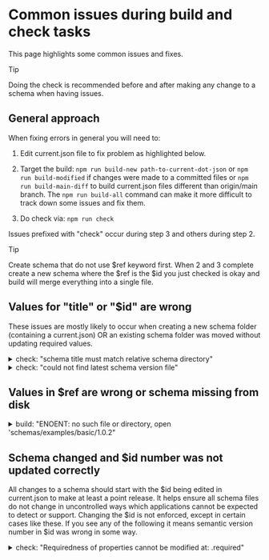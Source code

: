 # Common issues during build and check tasks

This page highlights some common issues and fixes.

> [!TIP]
> Doing the check is recommended before and after making any
> change to a schema when having issues.

## General approach

When fixing errors in general you will need to:

1. Edit current.json file to fix problem as highlighted below.

2. Target the build: `npm run build-new path-to-current-dot-json`
   or `npm run build-modified` if changes were made to a
   committed files or `npm run build-main-diff` to build
   current.json files different than origin/main branch.
   The `npm run build-all` command can make it more difficult
   to track down some issues and fix them.

3. Do check via: `npm run check` 

Issues prefixed with "check" occur during step 3 and others
during step 2.

> [!TIP]
> Create schema that do not use $ref keyword first. When 2 and 3
> complete create a new schema where the $ref is the $id you
> just checked is okay and build will merge everything
> into a single file.

## Values for "title" or "$id" are wrong

These issues are mostly likely to occur when creating a
new schema folder (containing a current.json) OR an
existing schema folder was moved without updating
required values.

<details>

<summary>check: "schema title must match relative schema directory"</summary>

### Edit "title" in current.json

**Fix:** Depends on path to schema folder. See
file `schemas/examples/basic/current.json` for context and it
has: "title" = "examples/basic"

**Tools output:** The value in green is wrong, value in red
correct value. 

**Background:** The "title" acts like an internal references
that will never change. It enables the tools to ignore
release numbers so it can support multiple versions at
the same time without having to parse other variables
found after guessing what json file to look at.

</details>

<details>

<summary>check: "could not find latest schema version file"</summary>

### Edit "$id" in current.json

**Fix:** Depends on path to schema folder. See
file `schemas/examples/basic/current.json` for context and it
has: "$id" = "/examples/basic/1.0.0"

**Tools output:** The required value is the title prefixed by a
forward slash. (Version can be any semantic number.)

**Background:** The "$id" enables tools to increase the
robustness of schema change over time. It means all
previous releases can exist at the same time with
validation of every release.

</details>

## Values in $ref are wrong or schema missing from disk

<details>

<summary>build: "ENOENT: no such file or directory, open 'schemas/examples/basic/1.0.2"</summary>

### A $ref points at a release that does not exist on disk

This can occur for different reasons. It is most often
due to a typo but sometimes it will be because the schema
being referenced has not been built at least once. It could
also be because a schema moved location in the root without
all references in all versions being changed to correct values.

**Fix:** Confirm the path in $ref is correct and starts
with a '/'. If it is find the schema folder
for $ref schema, check current.json exists
and version in $id, then check if a file
for that version exists on disk (like 1.2.3.json). If not
build it, then build faulty schema again. Running `build-all`
twice will sometimes fix the issue.

**Tools output:** The error above.

**Background:** The location of a schema on disk is
important and so are each version. A schema folder
moving in the schema root requires every $ref in
every version to be updated to the new
path. Build order is important for schema.

</details>

## Schema changed and $id number was not updated correctly

All changes to a schema should start with the $id
being edited in current.json to make at least
a point release. It helps ensure all schema files do
not change in uncontrolled ways which applications
cannot be expected to detect or support. Changing
the $id is not enforced, except in certain
cases like these. If you see any of the following it means
semantic version number in $id was wrong in some way.

<details>
<summary>check: "Requiredness of properties cannot be modified at: .required"</summary>

### Major release is needed

This occurs whenever a property become required and there has
been least one previous release. The property may have
been optional in an earlier release. 

If the $id being fixed has been used as a $ref you should raise
a Github issue labelled "major" that is mentioned on a PR. To
find these do a search for the $id without semantic version and
look for $ref lines. Add the $id of any current.json file found
to the issue. Writers of those schema can decided when to do
major release after your major release is merged to main.

The fix below uses a pretend schema that had
release 1.1.6 merged to main. Months later an attempt
to make a property required caused this issue.

1. Edit the $id value so the major version is increased
   by one. Reset minor and point numbers to 0. So, an $id
   ending with 1.1.7 would become 2.0.0 to fix the issue.

2. The next build will create new files and update the
   latest links. Two tips: do cleanup before push to
   github; start a new branch if cleanup 3 is needed and
   follow the recommendation.

#### Cleanup is required before check will pass

The first cleanup assumes a point release in $id was the
first value altered before other changes. Cleanup 2 and 3
are required when that recommendation was not applied.

   * **Cleanup 1 (best case)** - Files built or committed with
that release need deleting from branch. In example, files 1.1.7
and 1.1.7.json were built and need deleting.

   * **Cleanup 2 (okay case)** The files (already merged to
main) **must** be restored to the branch. In example, changes
to files 1.1.6 and 1.1.6.json need undoing.

   * **Cleanup 3 (worse case)** when the $id being fixed has
been used as a $ref and `build-new` command was not used. A
git diff or commit log will show pairs of files that
need restoring from main. Since
each schema is seperate they will have different
release numbers. Often quicker to start new branch.

</details>

